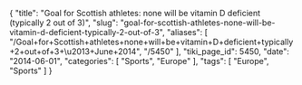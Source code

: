 {
    "title": "Goal for Scottish athletes: none will be vitamin D deficient (typically 2 out of 3)",
    "slug": "goal-for-scottish-athletes-none-will-be-vitamin-d-deficient-typically-2-out-of-3",
    "aliases": [
        "/Goal+for+Scottish+athletes+none+will+be+vitamin+D+deficient+typically+2+out+of+3+\u2013+June+2014",
        "/5450"
    ],
    "tiki_page_id": 5450,
    "date": "2014-06-01",
    "categories": [
        "Sports",
        "Europe"
    ],
    "tags": [
        "Europe",
        "Sports"
    ]
}